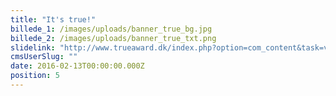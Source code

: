 ```yaml
---
title: "It's true!"
billede_1: /images/uploads/banner_true_bg.jpg
billede_2: /images/uploads/banner_true_txt.png
slidelink: "http://www.trueaward.dk/index.php?option=com_content&task=view&id=52&Itemid=66"
cmsUserSlug: ""
date: 2016-02-13T00:00:00.000Z
position: 5
---
```


